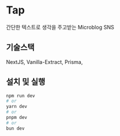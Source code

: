 # Tap

간단한 텍스트로 생각을 주고받는 Microblog SNS


## 기술스택
NextJS, Vanilla-Extract, Prisma, 

## 설치 및 실행
```bash
npm run dev
# or
yarn dev
# or
pnpm dev
# or
bun dev
```